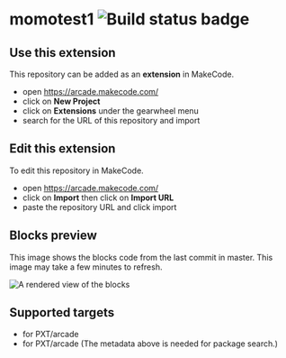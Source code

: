 # momotest1 ![Build status badge](https://github.com/usasaging/momotest1/workflows/MakeCode/badge.svg)



## Use this extension

This repository can be added as an **extension** in MakeCode.

* open https://arcade.makecode.com/
* click on **New Project**
* click on **Extensions** under the gearwheel menu
* search for the URL of this repository and import

## Edit this extension

To edit this repository in MakeCode.

* open https://arcade.makecode.com/
* click on **Import** then click on **Import URL**
* paste the repository URL and click import

## Blocks preview

This image shows the blocks code from the last commit in master.
This image may take a few minutes to refresh.

![A rendered view of the blocks](https://github.com/usasaging/momotest1/raw/master/.makecode/blocks.png)

## Supported targets

* for PXT/arcade
* for PXT/arcade
(The metadata above is needed for package search.)

